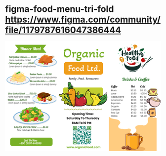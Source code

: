 # figma-food-menu-tri-fold https://www.figma.com/community/file/1179787616047386444

![Screenshot](screenshot.png)
